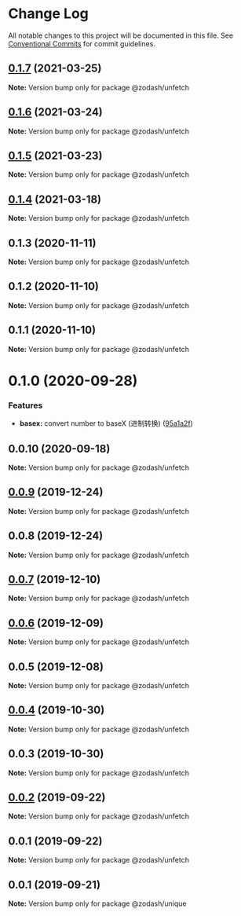 # Change Log

All notable changes to this project will be documented in this file.
See [Conventional Commits](https://conventionalcommits.org) for commit guidelines.

## [0.1.7](https://github.com/zcorky/zodash/compare/@zodash/unfetch@0.1.6...@zodash/unfetch@0.1.7) (2021-03-25)

**Note:** Version bump only for package @zodash/unfetch





## [0.1.6](https://github.com/zcorky/zodash/compare/@zodash/unfetch@0.1.5...@zodash/unfetch@0.1.6) (2021-03-24)

**Note:** Version bump only for package @zodash/unfetch





## [0.1.5](https://github.com/zcorky/zodash/compare/@zodash/unfetch@0.1.4...@zodash/unfetch@0.1.5) (2021-03-23)

**Note:** Version bump only for package @zodash/unfetch





## [0.1.4](https://github.com/zcorky/zodash/compare/@zodash/unfetch@0.1.3...@zodash/unfetch@0.1.4) (2021-03-18)

**Note:** Version bump only for package @zodash/unfetch





## 0.1.3 (2020-11-11)

**Note:** Version bump only for package @zodash/unfetch





## 0.1.2 (2020-11-10)

**Note:** Version bump only for package @zodash/unfetch





## 0.1.1 (2020-11-10)

**Note:** Version bump only for package @zodash/unfetch





# 0.1.0 (2020-09-28)


### Features

* **basex:** convert number to baseX (进制转换) ([95a1a2f](https://github.com/zcorky/zodash/commit/95a1a2f361d73de5caa3b8e297c1643e97e40983))





## 0.0.10 (2020-09-18)

**Note:** Version bump only for package @zodash/unfetch





## [0.0.9](https://github.com/zcorky/zodash/compare/@zodash/unfetch@0.0.8...@zodash/unfetch@0.0.9) (2019-12-24)

**Note:** Version bump only for package @zodash/unfetch





## 0.0.8 (2019-12-24)

**Note:** Version bump only for package @zodash/unfetch





## [0.0.7](https://github.com/zcorky/zodash/compare/@zodash/unfetch@0.0.6...@zodash/unfetch@0.0.7) (2019-12-10)

**Note:** Version bump only for package @zodash/unfetch





## [0.0.6](https://github.com/zcorky/zodash/compare/@zodash/unfetch@0.0.5...@zodash/unfetch@0.0.6) (2019-12-09)

**Note:** Version bump only for package @zodash/unfetch





## 0.0.5 (2019-12-08)

**Note:** Version bump only for package @zodash/unfetch





## [0.0.4](https://github.com/zcorky/zodash/compare/@zodash/unfetch@0.0.3...@zodash/unfetch@0.0.4) (2019-10-30)

**Note:** Version bump only for package @zodash/unfetch





## 0.0.3 (2019-10-30)

**Note:** Version bump only for package @zodash/unfetch





## [0.0.2](https://github.com/zcorky/zodash/compare/@zodash/unfetch@0.0.1...@zodash/unfetch@0.0.2) (2019-09-22)

**Note:** Version bump only for package @zodash/unfetch





## 0.0.1 (2019-09-22)

**Note:** Version bump only for package @zodash/unfetch





## 0.0.1 (2019-09-21)

**Note:** Version bump only for package @zodash/unique
